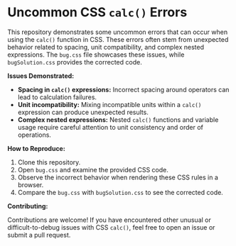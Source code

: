 # Uncommon CSS `calc()` Errors

This repository demonstrates some uncommon errors that can occur when using the `calc()` function in CSS.  These errors often stem from unexpected behavior related to spacing, unit compatibility, and complex nested expressions.  The `bug.css` file showcases these issues, while `bugSolution.css` provides the corrected code.

**Issues Demonstrated:**

* **Spacing in `calc()` expressions:** Incorrect spacing around operators can lead to calculation failures.
* **Unit incompatibility:** Mixing incompatible units within a `calc()` expression can produce unexpected results.
* **Complex nested expressions:**  Nested `calc()` functions and variable usage require careful attention to unit consistency and order of operations.

**How to Reproduce:**

1. Clone this repository.
2. Open `bug.css` and examine the provided CSS code.
3. Observe the incorrect behavior when rendering these CSS rules in a browser.
4. Compare the `bug.css` with `bugSolution.css` to see the corrected code.

**Contributing:**

Contributions are welcome! If you have encountered other unusual or difficult-to-debug issues with CSS `calc()`, feel free to open an issue or submit a pull request.